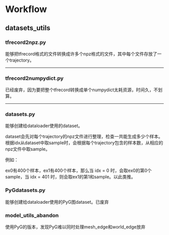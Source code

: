 # Workflow
## datasets_utils
### tfrecord2npz.py
能够把tfrecord格式的文件转换成许多个npz格式的文件，其中每个文件存放了一个trajectory。

---

### tfrecord2numpydict.py
已经废弃，因为要把整个tfrecord转换成单个numpydict太耗资源，时间久，不划算。

---

### datasets.py
能够创建给dataloader使用的dataset。

dataset会先对每个trajectory的npz文件进行整理，检查一共能生成多少个样本。根据idx从dataset中取sample时，会根据每个trajectory包含的样本数，从相应的npz文件中取sample。

例如：

ex0有400个样本，ex1有400个样本，那么当 idx = 0 时，会取ex0的第0个sample，当 idx = 401 时，则会取ex1的第1和sample。以此类推。

### PyGdatasets.py
能够创建给dataloader使用的PyG图dataset。已废弃

### model_utils_abandon
使用PyG的版本，发现PyG难以同时处理mesh_edge和world_edge放弃